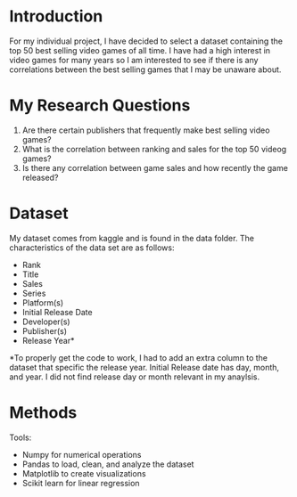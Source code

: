 # Introduction

For my individual project, I have decided to select a dataset containing the top 50 best selling video games of all time. I have had a high interest in video games for many years so I am interested to see if there is any correlations between the best selling games that I may be unaware about. 

# My Research Questions

1. Are there certain publishers that frequently make best selling video games?
2. What is the correlation between ranking and sales for the top 50 videog games?
3. Is there any correlation between game sales and how recently the game released?

# Dataset

My dataset comes from kaggle and is found in the data folder. The characteristics of the data set are as follows:

- Rank
- Title
- Sales
- Series
- Platform(s)
- Initial Release Date
- Developer(s)
- Publisher(s)
- Release Year*
  
*To properly get the code to work, I had to add an extra column to the dataset that specific the release year. Initial Release date has day, month, and year. I did not find release day or month relevant in my anaylsis.

# Methods

Tools:

- Numpy for numerical operations
- Pandas to load, clean, and analyze the dataset
- Matplotlib to create visualizations
- Scikit learn for linear regression
